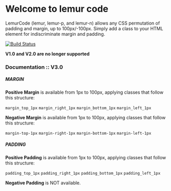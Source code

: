 # Welcome to lemur code
LemurCode (lemur, lemur-p, and lemur-n) allows any CSS permutation of padding and margin,
up to 100px/-100px. Simply add a class to your HTML element for indiscriminate margin and padding. 

[![Build Status](https://travis-ci.org/mgeatz/LemurCode.svg?branch=master)](https://travis-ci.org/mgeatz/LemurCode)

**V1.0 and V2.0 are no longer supported**

### Documentation :: V3.0 

 
##### MARGIN

**Positive Margin** is available from 1px to 100px, applying classes that follow this structure:

`margin_top_1px` 
`margin_right_1px`
`margin_bottom_1px`
`margin_left_1px` 

 **Negative Margin** is available from 1px to 100px, applying classes that follow this structure:
 
 `margin-top-1px` 
 `margin-right-1px`
 `margin-bottom-1px`
 `margin-left-1px` 
 
  
 ##### PADDING
 
 **Positive Padding** is available from 1px to 100px, applying classes that follow this structure:
 
 `padding_top_1px` 
 `padding_right_1px`
 `padding_bottom_1px`
 `padding_left_1px`
 
  **Negative Padding** is NOT available.